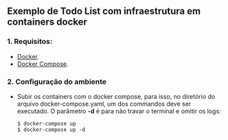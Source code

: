 ## **Exemplo de Todo List com infraestrutura em containers docker**


### 1. Requisitos:
* <a href="https://docs.docker.com/get-started/">Docker</a>.
* <a href="https://docs.docker.com/compose/install/">Docker Compose</a>.

### 2. Configuração do ambiente
* Subir os containers com o docker compose, para isso, no diretório do arquivo docker-compose.yaml, um dos commandos deve ser executado. O parâmetro **-d** é para não travar o terminal e omitir os logs:
  ```
  $ docker-compose up
  $ docker-compose up -d
  ```